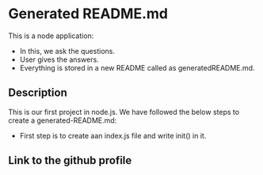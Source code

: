 # Generated README.md

This is a node application:

- In this, we ask the questions.
- User gives the answers.
- Everything is stored in a new README called as generatedREADME.md.

## Description

This is our first project in node.js. We have followed the below steps to create a generated-README.md:

- First step is to create aan index.js file and write init() in it.

## Link to the github profile
